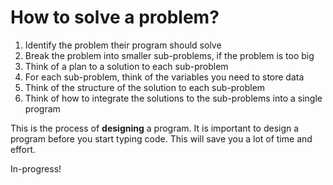 # How to solve a problem? 

1. Identify the problem their program should solve 
2. Break the problem into smaller sub-problems, if the problem is too big
3. Think of a plan to a solution to each sub-problem
4. For each sub-problem, think of the variables you need to store data
5. Think of the structure of the solution to each sub-problem
6. Think of how to integrate the solutions to the sub-problems into a single program

This is the process of **designing** a program. It is important to design a program before you start typing code. This will save you a lot of time and effort.

In-progress!